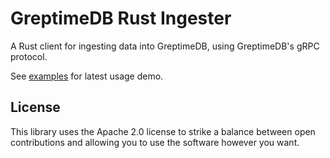 # GreptimeDB Rust Ingester

A Rust client for ingesting data into GreptimeDB, using GreptimeDB's gRPC
protocol.

See
[examples](https://github.com/GreptimeTeam/greptimedb-ingester-rust/blob/master/examples)
for latest usage demo.

## License

This library uses the Apache 2.0 license to strike a balance between open
contributions and allowing you to use the software however you want.
